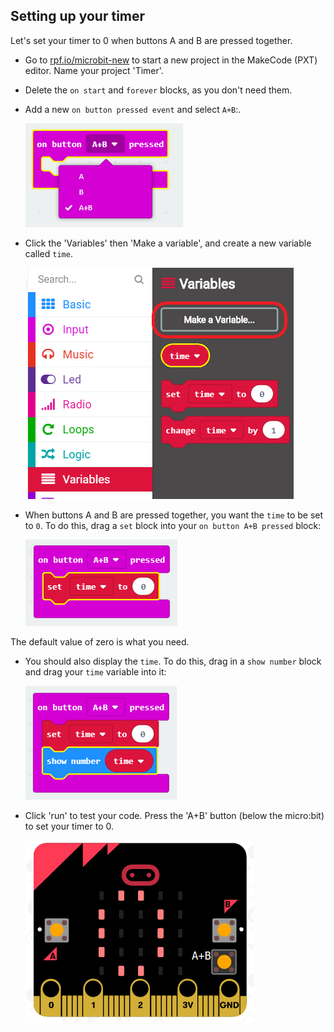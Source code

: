 ## Setting up your timer

Let's set your timer to 0 when buttons A and B are pressed together.

+ Go to <a href="http://rpf.io/microbit-new" target="_blank">rpf.io/microbit-new</a> to start a new project in the MakeCode (PXT) editor. Name your project 'Timer'.

+ Delete the `on start` and `forever` blocks, as you don't need them.

+ Add a new `on button pressed event` and select `A+B`:.
    
    ![скриншот](images/clock-a-b.png)

+ Click the 'Variables' then 'Make a variable', and create a new variable called `time`.
    
    ![screenshot](images/clock-var-time.png)

+ When buttons A and B are pressed together, you want the `time` to be set to `0`. To do this, drag a `set` block into your `on button A+B pressed` block:
    
    ![скриншот](images/clock-reset-1.png)

The default value of zero is what you need.

+ You should also display the `time`. To do this, drag in a `show number` block and drag your `time` variable into it:
    
    ![screenshot](images/clock-reset-show.png)

+ Click 'run' to test your code. Press the 'A+B' button (below the micro:bit) to set your timer to 0.
    
    ![скриншот](images/clock-test-reset.png)